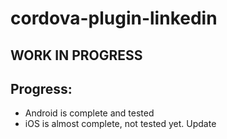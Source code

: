 # cordova-plugin-linkedin

## WORK IN PROGRESS

## Progress:
- Android is complete and tested
- iOS is almost complete, not tested yet.
Update
